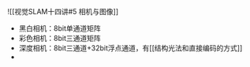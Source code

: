 ![[视觉SLAM十四讲#5 相机与图像]]

- 黑白相机：8bit单通道矩阵
- 彩色相机：8bit三通道矩阵
- 深度相机：8bit三通道+32bit浮点通道，有[[结构光法和直接编码的方式]]
- 